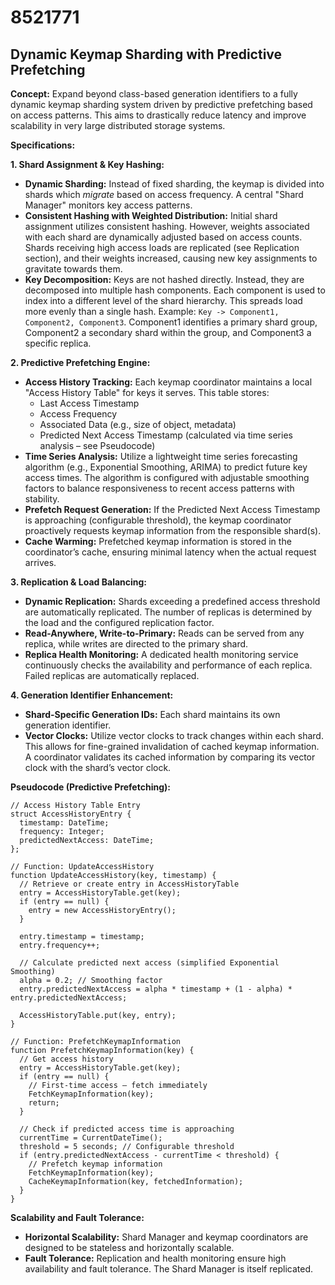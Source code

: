 # 8521771

## Dynamic Keymap Sharding with Predictive Prefetching

**Concept:** Expand beyond class-based generation identifiers to a fully dynamic keymap sharding system driven by predictive prefetching based on access patterns. This aims to drastically reduce latency and improve scalability in very large distributed storage systems.

**Specifications:**

**1. Shard Assignment & Key Hashing:**

*   **Dynamic Sharding:**  Instead of fixed sharding, the keymap is divided into shards which *migrate* based on access frequency.  A central "Shard Manager" monitors key access patterns.
*   **Consistent Hashing with Weighted Distribution:** Initial shard assignment utilizes consistent hashing. However, weights associated with each shard are dynamically adjusted based on access counts. Shards receiving high access loads are replicated (see Replication section), and their weights increased, causing new key assignments to gravitate towards them.
*   **Key Decomposition:** Keys are not hashed directly. Instead, they are decomposed into multiple hash components.  Each component is used to index into a different level of the shard hierarchy.  This spreads load more evenly than a single hash. Example: `Key -> Component1, Component2, Component3`. Component1 identifies a primary shard group, Component2 a secondary shard within the group, and Component3 a specific replica.

**2. Predictive Prefetching Engine:**

*   **Access History Tracking:** Each keymap coordinator maintains a local "Access History Table" for keys it serves. This table stores:
    *   Last Access Timestamp
    *   Access Frequency
    *   Associated Data (e.g., size of object, metadata)
    *   Predicted Next Access Timestamp (calculated via time series analysis – see Pseudocode)
*   **Time Series Analysis:** Utilize a lightweight time series forecasting algorithm (e.g., Exponential Smoothing, ARIMA) to predict future key access times.  The algorithm is configured with adjustable smoothing factors to balance responsiveness to recent access patterns with stability.
*   **Prefetch Request Generation:**  If the Predicted Next Access Timestamp is approaching (configurable threshold), the keymap coordinator proactively requests keymap information from the responsible shard(s).
*   **Cache Warming:** Prefetched keymap information is stored in the coordinator’s cache, ensuring minimal latency when the actual request arrives.

**3. Replication & Load Balancing:**

*   **Dynamic Replication:**  Shards exceeding a predefined access threshold are automatically replicated. The number of replicas is determined by the load and the configured replication factor.
*   **Read-Anywhere, Write-to-Primary:** Reads can be served from any replica, while writes are directed to the primary shard.
*   **Replica Health Monitoring:** A dedicated health monitoring service continuously checks the availability and performance of each replica. Failed replicas are automatically replaced.

**4. Generation Identifier Enhancement:**

*   **Shard-Specific Generation IDs:** Each shard maintains its own generation identifier.
*   **Vector Clocks:** Utilize vector clocks to track changes within each shard. This allows for fine-grained invalidation of cached keymap information.  A coordinator validates its cached information by comparing its vector clock with the shard’s vector clock.

**Pseudocode (Predictive Prefetching):**

```
// Access History Table Entry
struct AccessHistoryEntry {
  timestamp: DateTime;
  frequency: Integer;
  predictedNextAccess: DateTime;
};

// Function: UpdateAccessHistory
function UpdateAccessHistory(key, timestamp) {
  // Retrieve or create entry in AccessHistoryTable
  entry = AccessHistoryTable.get(key);
  if (entry == null) {
    entry = new AccessHistoryEntry();
  }

  entry.timestamp = timestamp;
  entry.frequency++;

  // Calculate predicted next access (simplified Exponential Smoothing)
  alpha = 0.2; // Smoothing factor
  entry.predictedNextAccess = alpha * timestamp + (1 - alpha) * entry.predictedNextAccess;

  AccessHistoryTable.put(key, entry);
}

// Function: PrefetchKeymapInformation
function PrefetchKeymapInformation(key) {
  // Get access history
  entry = AccessHistoryTable.get(key);
  if (entry == null) {
    // First-time access – fetch immediately
    FetchKeymapInformation(key);
    return;
  }

  // Check if predicted access time is approaching
  currentTime = CurrentDateTime();
  threshold = 5 seconds; // Configurable threshold
  if (entry.predictedNextAccess - currentTime < threshold) {
    // Prefetch keymap information
    FetchKeymapInformation(key);
    CacheKeymapInformation(key, fetchedInformation);
  }
}
```

**Scalability and Fault Tolerance:**

*   **Horizontal Scalability:** Shard Manager and keymap coordinators are designed to be stateless and horizontally scalable.
*   **Fault Tolerance:** Replication and health monitoring ensure high availability and fault tolerance.  The Shard Manager is itself replicated.